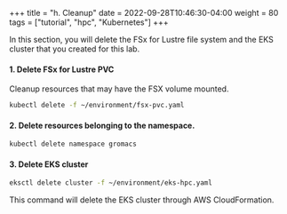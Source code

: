 +++
title = "h. Cleanup"
date = 2022-09-28T10:46:30-04:00
weight = 80
tags = ["tutorial", "hpc", "Kubernetes"]
+++

In this section, you will delete the FSx for Lustre file system and the EKS cluster that you created for this lab.

#### 1. Delete FSx for Lustre PVC

Cleanup resources that may have the FSX volume mounted.

```bash
kubectl delete -f ~/environment/fsx-pvc.yaml
```

#### 2. Delete resources belonging to the namespace.

```bash
kubectl delete namespace gromacs
```

#### 3. Delete EKS cluster

```bash
eksctl delete cluster -f ~/environment/eks-hpc.yaml
```

This command will delete the EKS cluster through AWS CloudFormation.